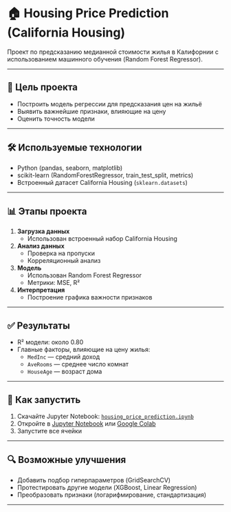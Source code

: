 
# 🏠 Housing Price Prediction (California Housing)

Проект по предсказанию медианной стоимости жилья в Калифорнии с использованием машинного обучения (Random Forest Regressor).

---

## 🎯 Цель проекта

- Построить модель регрессии для предсказания цен на жильё
- Выявить важнейшие признаки, влияющие на цену
- Оценить точность модели

---

## 🛠️ Используемые технологии

- Python (pandas, seaborn, matplotlib)
- scikit-learn (RandomForestRegressor, train_test_split, metrics)
- Встроенный датасет California Housing (`sklearn.datasets`)

---

## 📊 Этапы проекта

1. **Загрузка данных**
   - Использован встроенный набор California Housing
2. **Анализ данных**
   - Проверка на пропуски
   - Корреляционный анализ
3. **Модель**
   - Использован Random Forest Regressor
   - Метрики: MSE, R²
4. **Интерпретация**
   - Построение графика важности признаков

---

## ✅ Результаты

- R² модели: около 0.80
- Главные факторы, влияющие на цену жилья:
  - `MedInc` — средний доход
  - `AveRooms` — среднее число комнат
  - `HouseAge` — возраст дома

---

## 📁 Как запустить

1. Скачайте Jupyter Notebook: [`housing_price_prediction.ipynb`](./housing_price_prediction.ipynb)  
2. Откройте в [Jupyter Notebook](https://jupyter.org/) или [Google Colab](https://colab.research.google.com/)  
3. Запустите все ячейки

---

## 🔍 Возможные улучшения

- Добавить подбор гиперпараметров (GridSearchCV)
- Протестировать другие модели (XGBoost, Linear Regression)
- Преобразовать признаки (логарифмирование, стандартизация)

---

